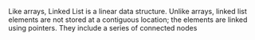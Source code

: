Like arrays, Linked List is a linear data structure. Unlike arrays, linked list elements are not stored at a contiguous location; the elements are linked using pointers. They include a series of connected nodes
